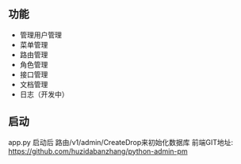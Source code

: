 ## 功能

* 管理用户管理
* 菜单管理
* 路由管理
* 角色管理
* 接口管理
* 文档管理
* 日志（开发中）

## 启动
  app.py 启动后 路由/v1/admin/CreateDrop来初始化数据库 
  前端GIT地址: https://github.com/huzidabanzhang/python-admin-pm
